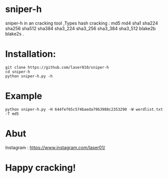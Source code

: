 # sniper-h

sniper-h in an cracking tool ,Types hash cracking :
md5
md4
sha1
sha224
sha256
sha512
sha384
sha3_224
sha3_256
sha3_384
sha3_512
blake2b
blake2s
.

# Installation: 

```
git clone https://github.com/laser010/sniper-h
cd sniper-h
python sniper-h.py -h
```

# Example

```
python sniper-h.py -H 644fef65c574baeda79b3988c2353290 -W wordlist.txt -T md5 
```

# Abut

Instagram : https://www.instagram.com/laser01/

# Happy cracking!
